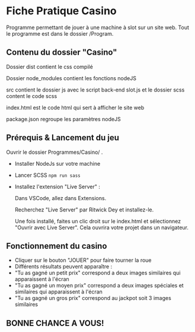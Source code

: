 # Fiche Pratique Casino

Programme permettant de jouer à une machine à slot sur un site web. Tout le programme est dans le dossier /Program.

## Contenu du dossier "Casino"

Dossier dist contient le css compilé 

Dossier node_modules contient les fonctions nodeJS

src contient le dossier js avec le script back-end slot.js et le dossier scss content le code scss

index.html est le code html qui sert à afficher le site web

package.json regroupe les paramètres nodeJS

## Prérequis & Lancement du jeu

Ouvrir le dossier Programmes/Casino/ .

* Installer NodeJs  sur votre machine

* Lancer SCSS 
`npm run sass`

* Installez l'extension "Live Server" : 

    Dans VSCode, allez dans Extensions.
    
    Recherchez "Live Server" par Ritwick Dey et installez-le.
    
    Une fois installé, faites un clic droit sur le index.html et     sélectionnez "Ouvrir avec Live Server". Cela ouvrira votre projet     dans un navigateur.
    
## Fonctionnement du casino

* Cliquer sur le bouton "JOUER" pour faire tourner la roue
* Différents résultats peuvent apparaître : 
* "Tu as gagné un petit prix" correspond a deux images similaires qui apparaissent à l'écran
* "Tu as gagné un moyen prix" correspond a deux images spéciales et similaires qui apparaissent à l'écran
* "Tu as gagné un gros prix" correspond au jackpot soit 3 images similaires

## BONNE CHANCE A VOUS! 
